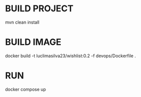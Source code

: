 # BUILD PROJECT
mvn clean install

# BUILD IMAGE
docker build -t luclimasilva23/wishlist:0.2 -f devops/Dockerfile .

# RUN
docker compose up